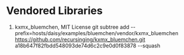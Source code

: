 # Vendored Libraries

1. kxmx_bluemchen, MIT License
git subtree add --prefix=hosts/daisy/examples/bluemchen/vendor/kxmx_bluemchen https://github.com/recursinging/kxmx_bluemchen.git a18b647f82fbdd548093de74d6c2c9e0d0f83878 --squash
